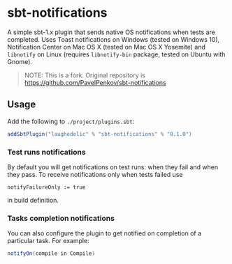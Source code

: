 # sbt-notifications

A simple sbt-1.x plugin that sends native OS notifications when tests are completed. Uses Toast notifications on Windows (tested on Windows 10), Notification Center on Mac OS X (tested on Mac OS X Yosemite) and `libnotify` on Linux (requires `libnotify-bin` package, tested on Ubuntu with Gnome).

> NOTE: This is a fork. Original repository is https://github.com/PavelPenkov/sbt-notifications

## Usage

Add the following to `./project/plugins.sbt`:

```scala
addSbtPlugin("laughedelic" % "sbt-notifications" % "0.1.0")
```

### Test runs notifications

By default you will get notifications on test runs: when they fail and when they pass. To receive notifications only when tests failed use

```
notifyFailureOnly := true
```

in build definition.


### Tasks completion notifications

You can also configure the plugin to get notified on completion of a particular task. For example:

```scala
notifyOn(compile in Compile)
```

<!-- TODO: explain how to change notification formatting -->
